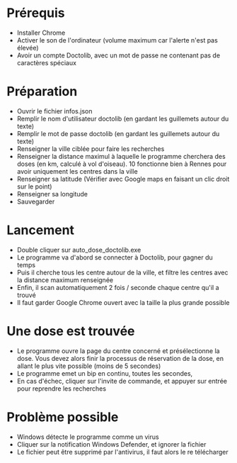 # Prérequis
- Installer Chrome
- Activer le son de l'ordinateur (volume maximum car l'alerte n'est pas élevée)
- Avoir un compte Doctolib, avec un mot de passe ne contenant pas de caractères spéciaux

# Préparation
- Ouvrir le fichier infos.json
- Remplir le nom d'utilisateur doctolib (en gardant les guillemets autour du texte)
- Remplir le mot de passe doctolib (en gardant les guillemets autour du texte)
- Renseigner la ville ciblée pour faire les recherches
- Renseigner la distance maximul à laquelle le programme cherchera des doses (en km, calculé à vol d'oiseau). 10 fonctionne bien à Rennes pour avoir uniquement les centres dans la ville
- Renseigner sa latitude (Vérifier avec Google maps en faisant un clic droit sur le point)
- Renseigner sa longitude
- Sauvegarder

# Lancement
- Double cliquer sur auto_dose_doctolib.exe
- Le programme va d'abord se connecter à Doctolib, pour gagner du temps
- Puis il cherche tous les centre autour de la ville, et filtre les centres avec la distance maximum renseignée
- Enfin, il scan automatiquement 2 fois / seconde chaque centre qu'il a trouvé
- Il faut garder Google Chrome ouvert avec la taille la plus grande possible

# Une dose est trouvée
- Le programme ouvre la page du centre concerné et présélectionne la dose. Vous devez alors finir la processus de réservation de la dose, en allant le plus vite possible (moins de 5 secondes)
- Le programme emet un bip en continu, toutes les secondes,
- En cas d'échec, cliquer sur l'invite de commande, et appuyer sur entrée pour reprendre les recherches

# Problème possible
- Windows détecte le programme comme un virus
- Cliquer sur la notification Windows Defender, et ignorer la fichier
- Le fichier peut être supprimé par l'antivirus, il faut alors le re télécharger
